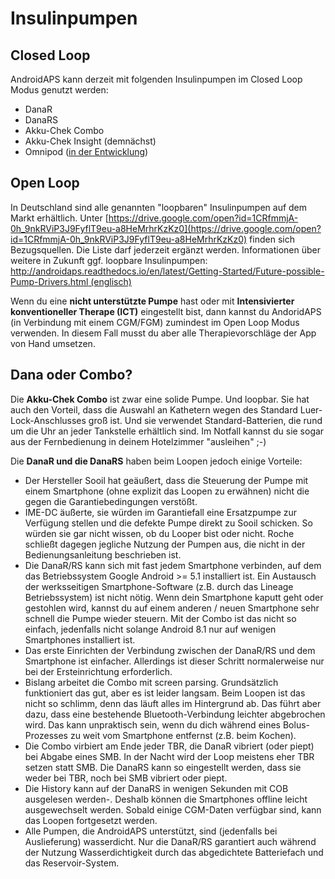 # Insulinpumpen

## Closed Loop
AndroidAPS kann derzeit mit folgenden Insulinpumpen im Closed Loop Modus genutzt werden:

* DanaR
* DanaRS
* Akku-Chek Combo
* Akku-Chek Insight (demnächst)
* Omnipod ([in der Entwicklung](http://www.openomni.org))

## Open Loop
In Deutschland sind alle genannten "loopbaren" Insulinpumpen auf dem Markt erhältlich. Unter [https://drive.google.com/open?id=1CRfmmjA-0h_9nkRViP3J9FyflT9eu-a8HeMrhrKzKz0](https://drive.google.com/open?id=1CRfmmjA-0h_9nkRViP3J9FyflT9eu-a8HeMrhrKzKz0) finden sich Bezugsquellen. Die Liste darf jederzeit ergänzt werden. Informationen über weitere in Zukunft ggf. loopbare Insulinpumpen: [http://androidaps.readthedocs.io/en/latest/Getting-Started/Future-possible-Pump-Drivers.html (englisch)](http://androidaps.readthedocs.io/en/latest/Getting-Started/Future-possible-Pump-Drivers.html)

Wenn du eine **nicht unterstützte Pumpe** hast oder mit **Intensivierter konventioneller Therape (ICT)** eingestellt bist, dann kannst du AndoridAPS (in Verbindung mit einem CGM/FGM) zumindest im  Open Loop Modus verwenden. In diesem Fall musst du aber alle Therapievorschläge der App von Hand umsetzen.

## Dana oder Combo?

Die **Akku-Chek Combo** ist zwar eine solide Pumpe. Und loopbar. Sie hat auch den Vorteil, dass die Auswahl an Kathetern wegen des Standard Luer-Lock-Anschlusses groß ist. Und sie verwendet Standard-Batterien, die rund um die Uhr an jeder Tankstelle erhältlich sind. Im Notfall kannst du sie sogar aus der Fernbedienung in deinem Hotelzimmer "ausleihen" ;-)

Die **DanaR und die DanaRS** haben beim Loopen jedoch einige Vorteile:

* Der Hersteller Sooil hat geäußert, dass die Steuerung der Pumpe mit einem Smartphone (ohne explizit das Loopen zu erwähnen) nicht die gegen die Garantiebedingungen verstößt. 
* IME-DC äußerte, sie würden im Garantiefall eine Ersatzpumpe zur Verfügung stellen und die defekte Pumpe direkt zu Sooil schicken. So würden sie gar nicht wissen, ob du Looper bist oder nicht. Roche schließt dagegen jegliche Nutzung der Pumpen aus, die nicht in der Bedienungsanleitung beschrieben ist.
* Die DanaR/RS kann sich mit fast jedem Smartphone verbinden, auf dem das Betriebssystem Google Android >= 5.1 installiert ist. Ein Austausch der werksseitigen Smartphone-Software (z.B. durch das Lineage Betriebssystem) ist nicht nötig. Wenn dein Smartphone kaputt geht oder gestohlen wird, kannst du auf einem anderen / neuen Smartphone sehr schnell die Pumpe wieder steuern. Mit der Combo ist das nicht so einfach, jedenfalls nicht solange Android 8.1 nur auf wenigen Smartphones installiert ist.
* Das erste Einrichten der Verbindung zwischen der DanaR/RS und dem Smartphone ist einfacher. Allerdings ist dieser Schritt normalerweise nur bei der Ersteinrichtung erforderlich.
* Bislang arbeitet die Combo mit screen parsing. Grundsätzlich funktioniert das gut, aber es ist leider langsam. Beim Loopen ist das nicht so schlimm, denn das läuft alles im Hintergrund ab. Das führt aber dazu, dass eine bestehende Bluetooth-Verbindung leichter abgebrochen wird. Das kann unpraktisch sein, wenn du dich während eines Bolus-Prozesses zu weit vom Smartphone entfernst (z.B. beim Kochen).
* Die Combo virbiert am Ende jeder TBR, die DanaR vibriert (oder piept) bei Abgabe eines SMB. In der Nacht wird der Loop meistens eher TBR setzen statt SMB. Die DanaRS kann so eingestellt werden, dass sie weder bei TBR, noch bei SMB vibriert oder piept.
* Die History kann auf der DanaRS in wenigen Sekunden mit COB ausgelesen werden-. Deshalb können die Smartphones offline leicht ausgewechselt werden. Sobald einige CGM-Daten verfügbar sind, kann das Loopen fortgesetzt werden.
* Alle Pumpen, die AndroidAPS unterstützt, sind (jedenfalls bei Auslieferung) wasserdicht. Nur die DanaR/RS garantiert auch während der Nutzung Wasserdichtigkeit durch das abgedichtete Batteriefach und das Reservoir-System.
